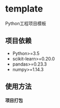 # template

Python工程项目模板


## 项目依赖

-  Python>=3.5
-  scikit-learn>=0.20.0
-  pandas>=0.23.3
-  numpy>=1.14.3

## 使用方法

#### 项目打包